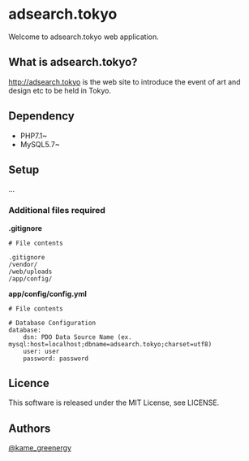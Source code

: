 adsearch.tokyo
===========================================

Welcome to adsearch.tokyo web application.

## What is adsearch.tokyo?

http://adsearch.tokyo is the web site to introduce the event of art and design etc to be held in Tokyo.

## Dependency

- PHP7.1~
- MySQL5.7~

## Setup

...

### Additional files required

**.gitignore**

```
# File contents

.gitignore
/vendor/
/web/uploads
/app/config/
```

**app/config/config.yml**

```
# File contents

# Database Configuration
database:
    dsn: PDO Data Source Name (ex. mysql:host=localhost;dbname=adsearch.tokyo;charset=utf8)
    user: user
    password: password
```

## Licence

This software is released under the MIT License, see LICENSE.

## Authors

[@kame_greenergy](https://twitter.com/kame_greenergy)